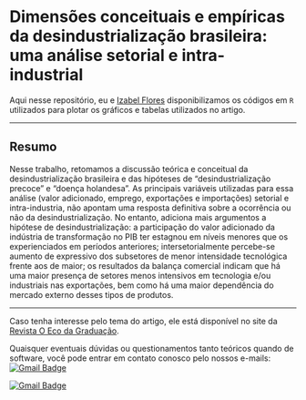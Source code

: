 # Dimensões conceituais e empíricas da desindustrialização brasileira: uma análise setorial e intra-industrial

Aqui nesse repositório, eu e <a href="https://github.com/izabelflores">Izabel Flores</a> disponibilizamos os códigos em `R` utilizados para plotar os gráficos e tabelas utilizados no artigo.

-----

## Resumo
Nesse trabalho, retomamos a discussão teórica e conceitual da desindustrialização brasileira e das hipóteses de “desindustrialização precoce” e “doença holandesa”. As principais variáveis utilizadas para essa análise (valor adicionado, emprego, exportações e importações) setorial e intra-industria, não apontam uma resposta definitiva sobre a ocorrência ou não da desindustrialização. No entanto, adiciona mais argumentos a hipótese de desindustrialização: a participação do valor adicionado da indústria de transformação no PIB ter estagnou em níveis menores que os experienciados em períodos anteriores; intersetorialmente percebe-se aumento de expressivo dos subsetores de menor intensidade tecnológica frente aos de maior; os resultados da balança comercial indicam que há uma maior presença de setores menos intensivos em tecnologia e/ou industriais nas exportações, bem como há uma maior dependência do mercado externo desses tipos de produtos.

-----
Caso tenha interesse pelo tema do artigo, ele está disponível no site da <a href="http://ecodagraduacao.com.br/index.php/ecodagraduacao/article/view/114">Revista O Eco da Graduação</a>.

Quaisquer eventuais dúvidas ou questionamentos tanto teóricos quando de software, você pode entrar em contato conosco pelo nossos e-mails:
[![Gmail Badge](https://img.shields.io/badge/-cesarfreitasalbuquerque@gmail.com-006bed?style=flat-square&logo=Gmail&logoColor=white&link=mailto:cesarfreitasalbuquerque@gmail.com)](mailto:cesarfreitasalbuquerque@gmail.com)

[![Gmail Badge](https://img.shields.io/badge/-izabelflores9@gmail.com-006bed?style=flat-square&logo=Gmail&logoColor=white&link=mailto:izabelflores9@gmail.com)](mailto:izabelflores9@gmail.com)
